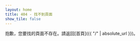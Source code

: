 ```yaml
---
layout: home
title: 404 - 找不到頁面
show_tile: false
---
```


抱歉，您要找的頁面不存在。請返回[首頁]({{ "/" | absolute_url }})。